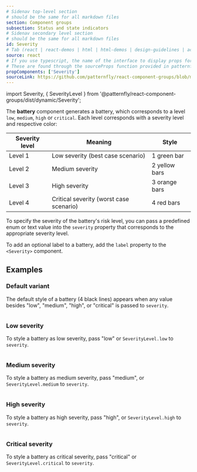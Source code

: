 ```yaml
---
# Sidenav top-level section
# should be the same for all markdown files
section: Component groups
subsection: Status and state indicators
# Sidenav secondary level section
# should be the same for all markdown files
id: Severity
# Tab (react | react-demos | html | html-demos | design-guidelines | accessibility)
source: react
# If you use typescript, the name of the interface to display props for
# These are found through the sourceProps function provided in patternfly-docs.source.js
propComponents: ['Severity']
sourceLink: https://github.com/patternfly/react-component-groups/blob/main/packages/module/patternfly-docs/content/extensions/component-groups/examples/Severity/Severity.md
---
```


import Severity, { SeverityLevel } from '@patternfly/react-component-groups/dist/dynamic/Severity';

The **battery** component generates a battery, which corresponds to a level `low`, `medium`, `high` or `critical`. Each level corresponds with a severity level and respective color:

| Severity level | Meaning | Style | 
| --- | --- | --- | 
| Level 1 | Low severity (best case scenario) | 1 green bar | "1", "low" |
| Level 2 | Medium severity |  2 yellow bars | 
| Level 3 | High severity | 3 orange bars | 
| Level 4 | Critical severity (worst case scenario) | 4 red bars | 

To specify the severity of the battery's risk level, you can pass a predefined enum or text value into the `severity` property that corresponds to the appropriate severity level.

To add an optional label to a battery, add the `label` property to the `<Severity>` component.

## Examples

### Default variant

The default style of a battery (4 black lines) appears when any value besides "low", "medium", "high", or "critical" is passed to `severity`. 

```js file="./BatteryDefaultExample.tsx"

```

### Low severity

To style a battery as low severity, pass "low" or `SeverityLevel.low` to `severity`.

```js file="./BatteryLowExample.tsx"

```

### Medium severity

To style a battery as medium severity, pass "medium", or `SeverityLevel.medium` to `severity`.

```js file="./BatteryMediumExample.tsx"

```

### High severity

To style a battery as high severity, pass "high", or `SeverityLevel.high` to `severity`.

```js file="./BatteryHighExample.tsx"

```

### Critical severity

To style a battery as critical severity, pass "critical" or `SeverityLevel.critical` to `severity`.

```js file="./BatteryCriticalExample.tsx"

```